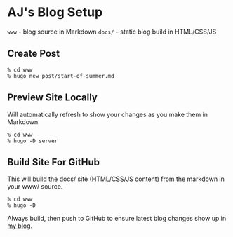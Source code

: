 # AJ's Blog Setup

`www` - blog source in Markdown
`docs/` - static blog build in HTML/CSS/JS

## Create Post

```
% cd www
% hugo new post/start-of-summer.md
```

## Preview Site Locally

Will automatically refresh to show your changes as you make them in Markdown.

```
% cd www
% hugo -D server
```

## Build Site For GitHub

This will build the docs/ site (HTML/CSS/JS content) from the markdown in your www/ source.

```
% cd www
% hugo -D
```

Always build, then push to GitHub to ensure latest blog changes show up in [my blog](https://ajcreates.dev).

